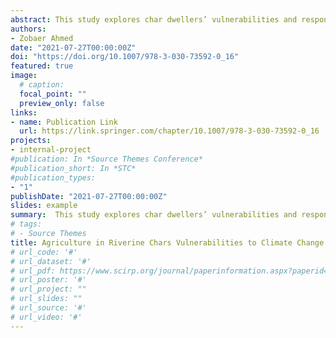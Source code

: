 ```yaml
---
abstract: This study explores char dwellers’ vulnerabilities and responses to climate change and other natural disasters and the existing community-based agricultural adaptations. Both quantitative and qualitative data have been used from a study carried out in Raydas Bari Char in Gaibandha District. Using SENTINEL 2 and LANDSAT 8 satellite imageries, annual flood vulnerability map and drainage patterns based on topography have been produced. The historical monthly mean temperature and rainfall graphs were also produced to showcase local hazards and vulnerabilities. The study findings show that char agriculture is highly vulnerable particularly to frequent flooding, continuous erosion, and seasonal drought. The study further reveals that char farmers adopted several community-based adaptation strategies in agriculture such as introducing new disaster tolerant crop varieties, water intensive irrigation system, changing planting times, and cultivating short duration varieties. A holistic developmental approach, including enhancing access to finance, capacity building, effective community governance and targeted policies, are needed to enhance local adaptations and building resilience to reduce vulnerabilities to natural hazards in char agriculture.
authors:
- Zobaer Ahmed
date: "2021-07-27T00:00:00Z"
doi: "https://doi.org/10.1007/978-3-030-73592-0_16"
featured: true
image:
  # caption: 
  focal_point: ""
  preview_only: false
links:
- name: Publication Link
  url: https://link.springer.com/chapter/10.1007/978-3-030-73592-0_16
projects:
- internal-project
#publication: In *Source Themes Conference*
#publication_short: In *STC*
#publication_types:
- "1"
publishDate: "2021-07-27T00:00:00Z"
slides: example
summary:  This study explores char dwellers’ vulnerabilities and responses to climate change and other natural disasters and the existing community-based agricultural adaptations.
# tags:
# - Source Themes
title: Agriculture in Riverine Chars Vulnerabilities to Climate Change and Community Based Adaptation
# url_code: '#'
# url_dataset: '#'
# url_pdf: https://www.scirp.org/journal/paperinformation.aspx?paperid=82469
# url_poster: '#'
# url_project: ""
# url_slides: ""
# url_source: '#'
# url_video: '#'
---
```


<div style="display: none">
{{% callout note %}}
Click the *Cite* button above to demo the feature to enable visitors to import publication metadata into their reference management software.
{{% /callout %}}

{{% callout note %}}
Create your slides in Markdown - click the *Slides* button to check out the example.
{{% /callout %}}

Supplementary notes can be added here, including [code, math, and images](https://wowchemy.com/docs/writing-markdown-latex/).
</div>
